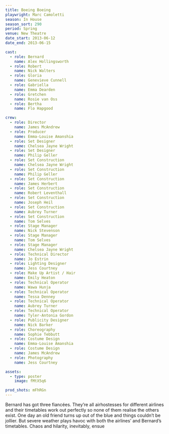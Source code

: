 ```yaml
---
title: Boeing Boeing
playwright: Marc Camoletti
season: In House
season_sort: 290
period: Spring
venue: New Theatre
date_start: 2013-06-12
date_end: 2013-06-15

cast:
  - role: Bernard
    name: Alex Hollingsworth
  - role: Robert
    name: Nick Walters
  - role: Gloria
    name: Genevieve Cunnell
  - role: Gabriella
    name: Emma Dearden
  - role: Gretchen
    name: Rosie van Oss
  - role: Bertha
    name: Flo Hapgood

crew:
  - role: Director
    name: James McAndrew
  - role: Producer
    name: Emma-Louise Amanshia
  - role: Set Designer
    name: Chelsea Jayne Wright
  - role: Set Designer
    name: Philip Geller
  - role: Set Construction
    name: Chelsea Jayne Wright
  - role: Set Construction
    name: Philip Geller
  - role: Set Construction
    name: James Herbert
  - role: Set Construction
    name: Robert Leventhall
  - role: Set Construction
    name: Joseph Heil
  - role: Set Construction
    name: Aubrey Turner
  - role: Set Construction
    name: Tom Selves
  - role: Stage Manager
    name: Nick Stevenson
  - role: Stage Manager
    name: Tom Selves
  - role: Stage Manager
    name: Chelsea Jayne Wright
  - role: Technical Director
    name: Jo Estrin
  - role: Lighting Designer
    name: Jess Courtney
  - role: Make Up Artist / Hair
    name: Emily Heaton
  - role: Technical Operator
    name: Wawa Hunja
  - role: Technical Operator
    name: Tessa Denney
  - role: Technical Operator
    name: Aubrey Turner
  - role: Technical Operator
    name: Tyler-Antonia Gordon
  - role: Publicity Designer
    name: Nick Barker
  - role: Choreography
    name: Sophie Tebbutt
  - role: Costume Design
    name: Emma-Louise Amanshia
  - role: Costume Design
    name: James McAndrew
  - role: Photography
    name: Jess Courtney

assets:
  - type: poster
    image: fMtX5q6

prod_shots: mFhRGn
---
```


Bernard has got three fiancées. They’re all airhostesses for different airlines and their timetables work out perfectly so none of them realise the others exist. One day an old friend turns up out of the blue and things couldn’t be jollier. But severe weather plays havoc with both the airlines’ and Bernard’s timetables. Chaos and hilarity, inevitably, ensue


